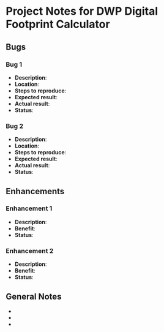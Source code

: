 # Project Notes for DWP Digital Footprint Calculator

## Bugs

### Bug 1

- **Description**: 
- **Location**: 
- **Steps to reproduce**: 
- **Expected result**: 
- **Actual result**: 
- **Status**: 

### Bug 2

- **Description**: 
- **Location**: 
- **Steps to reproduce**: 
- **Expected result**: 
- **Actual result**: 
- **Status**: 

## Enhancements

### Enhancement 1

- **Description**: 
- **Benefit**: 
- **Status**: 

### Enhancement 2

- **Description**: 
- **Benefit**: 
- **Status**: 

## General Notes

- 
- 
- 
